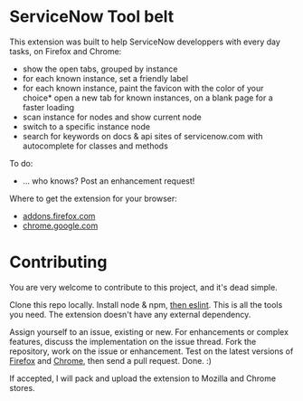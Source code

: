 # ServiceNow Tool belt

This extension was built to help ServiceNow developpers with every day tasks, on Firefox and Chrome:
* show the open tabs, grouped by instance
* for each known instance, set a friendly label 
* for each known instance, paint the favicon with the color of your choice* open a new tab for known instances, on a blank page for a faster loading
* scan instance for nodes and show current node
* switch to a specific instance node
* search for keywords on docs & api sites of servicenow.com with autocomplete for classes and methods

To do:
* ... who knows? Post an enhancement request! 

Where to get the extension for your browser:
* [addons.firefox.com](https://addons.mozilla.org/fr/firefox/addon/snow-tool-belt/)
* [chrome.google.com](https://chrome.google.com/webstore/detail/servicenow-tool-belt/jflcifhpkilfaomlnikfaaccmpidkmln)


# Contributing

You are very welcome to contribute to this project, and it's dead simple.

Clone this repo locally.
Install node & npm, [then eslint](https://eslint.org/docs/user-guide/getting-started).
This is all the tools you need. The extension doesn't have any external dependency.

Assign yourself to an issue, existing or new.
For enhancements or complex features, discuss the implementation on the issue thread.
Fork the repository, work on the issue or enhancement. Test on the latest versions of [Firefox](https://developer.mozilla.org/en-US/Add-ons/WebExtensions/Temporary_Installation_in_Firefox) and [Chrome](https://developer.chrome.com/extensions/getstarted#unpacked), then send a pull request.
Done. :)

If accepted, I will pack and upload the extension to Mozilla and Chrome stores.

